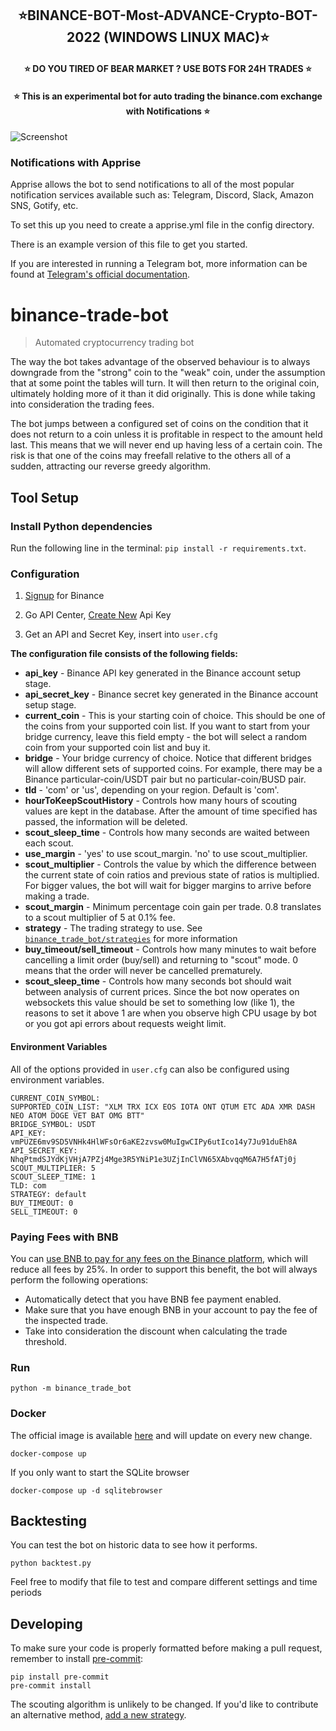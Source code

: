 <h2 align="center">⭐️BINANCE-BOT-Most-ADVANCE-Crypto-BOT-2022 (WINDOWS LINUX MAC)⭐️</h2>

<h4 align="center">⭐️ DO YOU TIRED OF BEAR MARKET ? USE BOTS FOR 24H TRADES ⭐️</h4>

<h4 align="center">⭐️ This is an experimental bot for auto trading the binance.com exchange with Notifications ⭐️</h4>
  
   
![Screenshot](https://cryptocoinname.com/wp-content/uploads/2022/01/1641497870_maxresdefault-768x432.jpg)

### Notifications with Apprise

Apprise allows the bot to send notifications to all of the most popular notification services available such as: Telegram, Discord, Slack, Amazon SNS, Gotify, etc.

To set this up you need to create a apprise.yml file in the config directory.

There is an example version of this file to get you started.

If you are interested in running a Telegram bot, more information can be found at [Telegram's official documentation](https://core.telegram.org/bots).

# binance-trade-bot
> Automated cryptocurrency trading bot


The way the bot takes advantage of the observed behaviour is to always downgrade from the "strong" coin to the "weak" coin, under the assumption that at some point the tables will turn. It will then return to the original coin, ultimately holding more of it than it did originally. This is done while taking into consideration the trading fees.


The bot jumps between a configured set of coins on the condition that it does not return to a coin unless it is profitable in respect to the amount held last. This means that we will never end up having less of a certain coin. The risk is that one of the coins may freefall relative to the others all of a sudden, attracting our reverse greedy algorithm.


## Tool Setup

### Install Python dependencies

Run the following line in the terminal: `pip install -r requirements.txt`.

### Configuration

1. [Signup](https://www.binance.com/) for Binance
2. Go API Center, [Create New](https://www.binance.com/) Api Key

5. Get an API and Secret Key, insert into `user.cfg`

**The configuration file consists of the following fields:**

-   **api_key** - Binance API key generated in the Binance account setup stage.
-   **api_secret_key** - Binance secret key generated in the Binance account setup stage.
-   **current_coin** - This is your starting coin of choice. This should be one of the coins from your supported coin list. If you want to start from your bridge currency, leave this field empty - the bot will select a random coin from your supported coin list and buy it.
-   **bridge** - Your bridge currency of choice. Notice that different bridges will allow different sets of supported coins. For example, there may be a Binance particular-coin/USDT pair but no particular-coin/BUSD pair.
-   **tld** - 'com' or 'us', depending on your region. Default is 'com'.
-   **hourToKeepScoutHistory** - Controls how many hours of scouting values are kept in the database. After the amount of time specified has passed, the information will be deleted.
-   **scout_sleep_time** - Controls how many seconds are waited between each scout.
-   **use_margin** - 'yes' to use scout_margin. 'no' to use scout_multiplier.
-   **scout_multiplier** - Controls the value by which the difference between the current state of coin ratios and previous state of ratios is multiplied. For bigger values, the bot will wait for bigger margins to arrive before making a trade.
-   **scout_margin** - Minimum percentage coin gain per trade. 0.8 translates to a scout multiplier of 5 at 0.1% fee.
-   **strategy** - The trading strategy to use. See [`binance_trade_bot/strategies`](binance_trade_bot/strategies/README.md) for more information
-   **buy_timeout/sell_timeout** - Controls how many minutes to wait before cancelling a limit order (buy/sell) and returning to "scout" mode. 0 means that the order will never be cancelled prematurely.
-   **scout_sleep_time** - Controls how many seconds bot should wait between analysis of current prices. Since the bot now operates on websockets this value should be set to something low (like 1), the reasons to set it above 1 are when you observe high CPU usage by bot or you got api errors about requests weight limit.

#### Environment Variables

All of the options provided in `user.cfg` can also be configured using environment variables.

```
CURRENT_COIN_SYMBOL:
SUPPORTED_COIN_LIST: "XLM TRX ICX EOS IOTA ONT QTUM ETC ADA XMR DASH NEO ATOM DOGE VET BAT OMG BTT"
BRIDGE_SYMBOL: USDT
API_KEY: vmPUZE6mv9SD5VNHk4HlWFsOr6aKE2zvsw0MuIgwCIPy6utIco14y7Ju91duEh8A
API_SECRET_KEY: NhqPtmdSJYdKjVHjA7PZj4Mge3R5YNiP1e3UZjInClVN65XAbvqqM6A7H5fATj0j
SCOUT_MULTIPLIER: 5
SCOUT_SLEEP_TIME: 1
TLD: com
STRATEGY: default
BUY_TIMEOUT: 0
SELL_TIMEOUT: 0
```

### Paying Fees with BNB
You can [use BNB to pay for any fees on the Binance platform](https://www.binance.com/en/support/faq/115000583311-Using-BNB-to-Pay-for-Fees), which will reduce all fees by 25%. In order to support this benefit, the bot will always perform the following operations:
-   Automatically detect that you have BNB fee payment enabled.
-   Make sure that you have enough BNB in your account to pay the fee of the inspected trade.
-   Take into consideration the discount when calculating the trade threshold.


### Run

```shell
python -m binance_trade_bot
```

### Docker

The official image is available [here](https://hub.docker.com/r/edeng23/binance-trade-bot) and will update on every new change.

```shell
docker-compose up
```

If you only want to start the SQLite browser

```shell
docker-compose up -d sqlitebrowser
```

## Backtesting

You can test the bot on historic data to see how it performs.

```shell
python backtest.py
```

Feel free to modify that file to test and compare different settings and time periods

## Developing

To make sure your code is properly formatted before making a pull request,
remember to install [pre-commit](https://pre-commit.com/):

```shell
pip install pre-commit
pre-commit install
```

The scouting algorithm is unlikely to be changed. If you'd like to contribute an alternative
method, [add a new strategy](binance_trade_bot/strategies/README.md).
